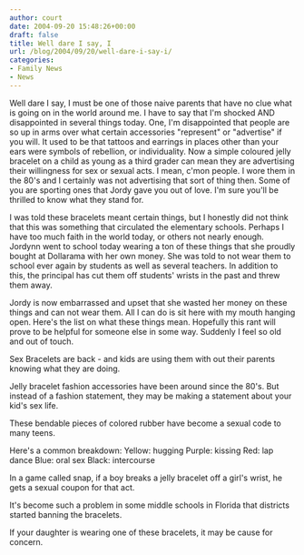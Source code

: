 ```yaml
---
author: court
date: 2004-09-20 15:48:26+00:00
draft: false
title: Well dare I say, I
url: /blog/2004/09/20/well-dare-i-say-i/
categories:
- Family News
- News
---
```


Well dare I say, I must be one of those naive parents that have no clue what is going on in the world around me. I have to say that I'm shocked AND disappointed in several things today. One, I'm disappointed that people are so up in arms over what certain accessories "represent" or "advertise" if you will. It used to be that tattoos and earrings in places other than your ears were symbols of rebellion, or individuality. Now a simple coloured jelly bracelet on a child as young as a third grader can mean they are advertising their willingness for sex or sexual acts. I mean, c'mon people. I wore them in the 80's and I certainly was not advertising that sort of thing then. Some of you are sporting ones that Jordy gave you out of love. I'm sure you'll be thrilled to know what they stand for.

I was told these bracelets meant certain things, but I honestly did not think that this was something that circulated the elementary schools. Perhaps I have too much faith in the world today, or others not nearly enough. Jordynn went to school today wearing a ton of these things that she proudly bought at Dollarama with her own money. She was told to not wear them to school ever again by students as well as several teachers. In addition to this, the principal has cut them off students' wrists in the past and threw them away.

Jordy is now embarrassed and upset that she wasted her money on these things and can not wear them. All I can do is sit here with my mouth hanging open. Here's the list on what these things mean. Hopefully this rant will prove to be helpful for someone else in some way. Suddenly I feel so old and out of touch.

Sex Bracelets are back - and kids are using them with out their parents knowing what they are doing.

Jelly bracelet fashion accessories have been around since the 80's. But instead of a fashion statement, they may be making a statement about your kid's sex life.

These bendable pieces of colored rubber have become a sexual code to many teens.

Here's a common breakdown:
Yellow: hugging
Purple: kissing
Red: lap dance
Blue: oral sex
Black: intercourse

In a game called snap, if a boy breaks a jelly bracelet off a girl's wrist, he gets a sexual coupon for that act.

It's become such a problem in some middle schools in Florida that districts started banning the bracelets.

If your daughter is wearing one of these bracelets, it may be cause for concern.
